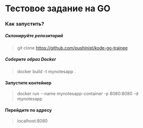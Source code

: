 # Тестовое задание на GO

### Как запустить?

##### Склонируйте репозиторий
> git clone https://github.com/pushinist/kode-go-trainee

##### Соберите образ Docker
> docker build -t mynotesapp .

#### Запустите контейнер
> docker run --name mynotesapp-container -p 8080:8080 -d mynotesapp

#### Перейдите по адресу
> localhost:8080


